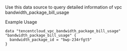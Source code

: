 Use this data source to query detailed information of vpc bandwidth_package_bill_usage

Example Usage

```hcl
data "tencentcloud_vpc_bandwidth_package_bill_usage" "bandwidth_package_bill_usage" {
  bandwidth_package_id = "bwp-234rfgt5"
}
```